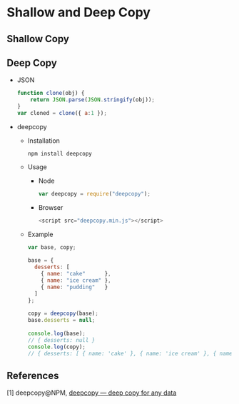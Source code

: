 # Shallow and Deep Copy

## Shallow Copy

## Deep Copy

* JSON

  ```javascript
  function clone(obj) {
      return JSON.parse(JSON.stringify(obj));
  }
  var cloned = clone({ a:1 });
  ```

* deepcopy

  * Installation

    ```shell
    npm install deepcopy
    ```

  * Usage

    * Node

      ```javascript
      var deepcopy = require("deepcopy");
      ```

    * Browser

      ```javascript
      <script src="deepcopy.min.js"></script>
      ```

  * Example

    ```javascript
    var base, copy;
     
    base = {
      desserts: [
        { name: "cake"      },
        { name: "ice cream" },
        { name: "pudding"   }
      ]
    };
     
    copy = deepcopy(base);
    base.desserts = null;
     
    console.log(base);
    // { desserts: null } 
    console.log(copy);
    // { desserts: [ { name: 'cake' }, { name: 'ice cream' }, { name: 'pudding' } ] }
    ```

## References

[1] deepcopy@NPM, [deepcopy — deep copy for any data](https://www.npmjs.com/package/deepcopy)